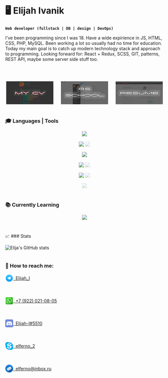 # 🖥️ Elijah Ivanik

**`Web developer (fullstack | DB | design | DevOps)`**

I've been programming since I was 18. Have a wide expirience in JS, HTML, CSS, PHP, MySQL. Been working a lot so usually had no time for education. Today my main goal is to catch up modern technology stack and approach to programming. Looking forward for: React + Redux, SCSS, GIT, patterns, REST API, maybe some server side stuff too.

<br />
<br />

<p align="center">
  <a href="https://elijah-i.github.io/rsschool-cv/" target="_blank"><img alt="my cv" title="my cv" src="https://raw.githubusercontent.com/Elijah-I/Elijah-I/main/cv.png"/></a>&nbsp;&nbsp;&nbsp;&nbsp;&nbsp;&nbsp;<a href="https://app.rs.school/cv/49635939-df7b-41a0-b0a8-90ff67432a7f" target="_blank"><img alt="my cv" title="my cv" src="https://raw.githubusercontent.com/Elijah-I/Elijah-I/main/rs-school.png"/></a>&nbsp;&nbsp;&nbsp;&nbsp;&nbsp;&nbsp;<a href="https://ekaterinburg.hh.ru/resume/42144bfaff0649b4270039ed1f7766774b4363" target="_blank"><img alt="my cv" title="my cv" src="https://raw.githubusercontent.com/Elijah-I/Elijah-I/main/resume.png"/></a>
</p>

#

### 🎓 Languages | Tools

<p align="center">
  <img src="https://skillicons.dev/icons?i=js,css,html,scss" />
</p>

<p align="center">
  <img src="https://skillicons.dev/icons?i=nodejs,php,mysql" />
  <img src="https://skillicons.dev/icons?i=mongo,nginx,bsd" style="opacity: 0.3" />
</p>

<p align="center">
  <img src="https://skillicons.dev/icons?i=react,redux,jest" />
</p>

<p align="center">
  <img src="https://skillicons.dev/icons?i=git,webpack" />
  <img src="https://skillicons.dev/icons?i=vite,gulp" style="opacity: 0.3" />
</p>

<p align="center">
  <img src="https://skillicons.dev/icons?i=photoshop,pr,ae" />
  <img src="https://skillicons.dev/icons?i=figma" style="opacity: 0.3" />
</p>

<p align="center">
  <img src="https://skillicons.dev/icons?i=solidity" style="opacity: 0.3" />
</p>

#

### 📚 Currently Learning

<p align="center">
  <img src="https://skillicons.dev/icons?i=react,redux,jest" />
</p>

#

📈 ### Stats

![Elija's GitHub stats](https://github-readme-stats.vercel.app/api?username=Elijah-I&show_icons=true&theme=gruvbox)

#

### 🤙 How to reach me:

<a href="https://t.me/Elijah_I" target="_blank" style="display: block; margin-bottom: 10px;">
<img align="center" src="https://raw.githubusercontent.com/Elijah-I/Elijah-I/main/telegram.png" style="padding-bottom: 3px; width: 25px;">&nbsp;&nbsp;Elijah_I</a>

<br />
<br />

<a href="https://wa.me/79220210805" target="_blank" style="display: block; margin-bottom: 10px;">
<img align="center" src="https://raw.githubusercontent.com/Elijah-I/Elijah-I/main/whatsapp.png" style="padding-bottom: 3px; width: 25px;">&nbsp;&nbsp;+7 (922) 021-08-05</a>

<br />
<br />

<a href="https://discordapp.com/users/Elijah-I#5510" target="_blank" style="display: block; margin-bottom: 10px;">
<img align="center" src="https://raw.githubusercontent.com/Elijah-I/Elijah-I/main/discord.png" style="padding-bottom: 3px; width: 25px;">&nbsp;&nbsp;Elijah-I#5510</a>

<br />
<br />

<a href="skype:live:elferno_2?chat" target="_blank" style="display: block; margin-bottom: 10px;">
<img align="center" src="https://raw.githubusercontent.com/Elijah-I/Elijah-I/main/skype.png" style="padding-bottom: 3px; width: 25px;">&nbsp;&nbsp;elferno_2</a>

<br />
<br />

<a href="mailto:elferno@inbox.ru" target="_blank">
<img align="center" src="https://raw.githubusercontent.com/Elijah-I/Elijah-I/main/email.png" style="padding-bottom: 3px; width: 25px;">&nbsp;&nbsp;elferno@inbox.ru</a>
